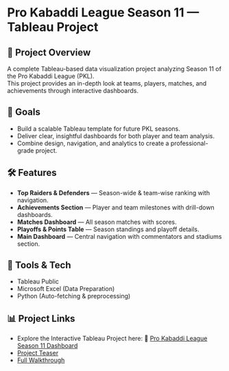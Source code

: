 # Pro Kabaddi League Season 11 — Tableau Project

## 📌 Project Overview
A complete Tableau-based data visualization project analyzing Season 11 of the Pro Kabaddi League (PKL).  
This project provides an in-depth look at teams, players, matches, and achievements through interactive dashboards.

## 🎯 Goals
- Build a scalable Tableau template for future PKL seasons.
- Deliver clear, insightful dashboards for both player and team analysis.
- Combine design, navigation, and analytics to create a professional-grade project.

## 🛠 Features
- **Top Raiders & Defenders** — Season-wide & team-wise ranking with navigation.
- **Achievements Section** — Player and team milestones with drill-down dashboards.
- **Matches Dashboard** — All season matches with scores.
- **Playoffs & Points Table** — Season standings and playoff details.
- **Main Dashboard** — Central navigation with commentators and stadiums section.

## 🧰 Tools & Tech
- Tableau Public
- Microsoft Excel (Data Preparation)
- Python (Auto-fetching & preprocessing)

## 📊 Project Links
- Explore the Interactive Tableau Project here:
🔗 [Pro Kabaddi League Season 11 Dashboard](<https://public.tableau.com/app/profile/aryan.jha7122/viz/PKL-Season-11-Analysis-2024-25/Banner>)
- [Project Teaser](<https://youtu.be/BFrzACKJeqs?si=glr6x7uL0ZO70NIG>)
- [Full Walkthrough](<https://youtu.be/8MqSmj5tDuE?si=1wPrxq58kiebvqbO>)